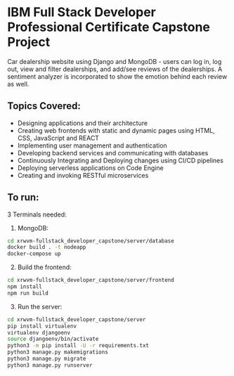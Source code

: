 # IBM Full Stack Developer Professional Certificate Capstone Project
Car dealership website using Django and MongoDB - users can log in, log out, view and filter dealerships, and add/see reviews of the dealerships. A sentiment analyzer is incorporated to show the emotion behind each review as well.

## Topics Covered:
- Designing applications and their architecture 
- Creating web frontends with static and dynamic pages using HTML, CSS, JavaScript and REACT
- Implementing user management and authentication  
- Developing backend services and communicating with databases 
- Continuously Integrating and Deploying changes using CI/CD pipelines  
- Deploying serverless applications on Code Engine 
- Creating and invoking RESTful microservices

## To run:
3 Terminals needed:
1) MongoDB:
```bash
cd xrwvm-fullstack_developer_capstone/server/database
docker build . -t nodeapp
docker-compose up
```
2) Build the frontend:
```bash
cd xrwvm-fullstack_developer_capstone/server/frontend
npm install
npm run build
```
3) Run the server:
```bash
cd xrwvm-fullstack_developer_capstone/server
pip install virtualenv
virtualenv djangoenv
source djangoenv/bin/activate
python3 -m pip install -U -r requirements.txt
python3 manage.py makemigrations
python3 manage.py migrate
python3 manage.py runserver
```
